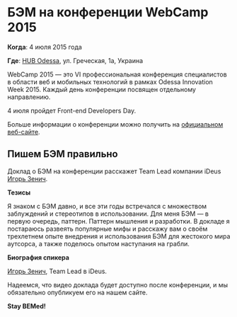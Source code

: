 # БЭМ на конференции WebCamp 2015

**Когда**: 4 июля 2015 года

**Где**: [HUB Odessa](http://webcamp.in.ua/frontend-developers-day.html), ул. Греческая, 1а, Украина

WebCamp 2015 — это VI профессиональная конференция специалистов в области веб и мобильных технологий в рамках 
Odessa Innovation Week 2015. Каждый день конференции посвящен отдельному направлению. 

4 июля пройдет Front-end Developers Day.

Больше информации о конференции можно получить на [официальном веб-сайте](http://webcamp.in.ua/frontend-developers-day.html).

## Пишем БЭМ правильно

Доклад о БЭМ на конференции расскажет Team Lead компании iDeus [Игорь Зенич](https://twitter.com/delaz).

**Тезисы**

Я знаком с БЭМ давно, и все эти годы встречался с множеством заблуждений и стереотипов в использовании. Для меня БЭМ — в первую 
очередь, паттерн. Паттерн мышления и разработки. В докладе я постараюсь развеять популярные мифы и расскажу вам о своём 
трехлетнем опыте внедрения и использования БЭМ для жестокого мира аутсорса, а также поделюсь опытом наступания на грабли.

**Биография спикера**

[Игорь Зенич](https://twitter.com/delaz), Team Lead в iDeus.

Надеемся, что видео доклада будет доступно после конференции, и мы обязательно опубликуем его на нашем сайте.

**Stay BEMed!**
